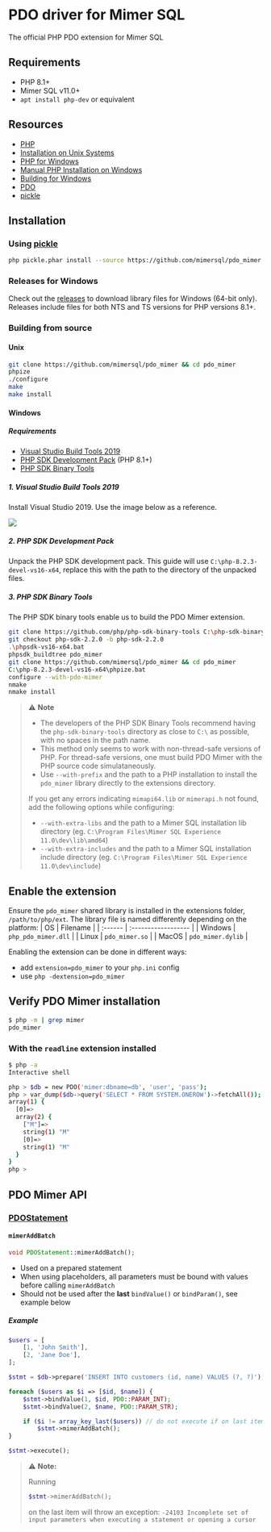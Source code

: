 # PDO driver for Mimer SQL

The official PHP PDO extension for Mimer SQL

## Requirements
- PHP 8.1+
- Mimer SQL v11.0+
- `apt install php-dev` or equivalent

## Resources
- [PHP](https://www.php.net/manual/en/)
- [Installation on Unix Systems](https://www.php.net/manual/en/install.unix.php)
- [PHP for Windows](https://windows.php.net/)
- [Manual PHP Installation on Windows](https://www.php.net/manual/en/install.windows.manual.php)
- [Building for Windows](https://wiki.php.net/internals/windows/stepbystepbuild)
- [PDO](https://www.php.net/manual/en/class.pdostatement.php)
- [pickle](https://github.com/FriendsOfPHP/pickle) 


## Installation

### Using [pickle](https://github.com/FriendsOfPHP/pickle/releases/latest)
```sh
php pickle.phar install --source https://github.com/mimersql/pdo_mimer
```

### Releases for Windows
Check out the [releases](https://github.com/mimersql/pdo_mimer/releases/latest) to download library files for Windows (64-bit only). Releases include files for both NTS and TS versions for PHP versions 8.1+.

### Building from source
#### Unix
```sh
git clone https://github.com/mimersql/pdo_mimer && cd pdo_mimer
phpize
./configure
make
make install
```

#### Windows

##### Requirements
- [Visual Studio Build Tools 2019](https://my.visualstudio.com/Downloads?q=visual%20studio%202019&wt.mc_id=o~msft~vscom~older-downloads)
- [PHP SDK Development Pack](https://windows.php.net/download/) (PHP 8.1+)
- [PHP SDK Binary Tools](https://github.com/php/php-sdk-binary-tools)

##### 1. Visual Studio Build Tools 2019
Install Visual Studio 2019. Use the image below as a reference. 

![](https://iili.io/HXoBhrl.png)

##### 2. PHP SDK Development Pack
Unpack the PHP SDK development pack. This guide will use `C:\php-8.2.3-devel-vs16-x64`, replace this with the path to the directory of the unpacked files.

##### 3. PHP SDK Binary Tools
The PHP SDK binary tools enable us to build the PDO Mimer extension.
```sh
git clone https://github.com/php/php-sdk-binary-tools C:\php-sdk-binary-tools && cd C:\php-sdk-binary-tools
git checkout php-sdk-2.2.0 -b php-sdk-2.2.0
.\phpsdk-vs16-x64.bat
phpsdk_buildtree pdo_mimer
git clone https://github.com/mimersql/pdo_mimer && cd pdo_mimer
C:\php-8.2.3-devel-vs16-x64\phpize.bat
configure --with-pdo-mimer
nmake
nmake install
```

> ⚠️ **Note**
> 
> - The developers of the PHP SDK Binary Tools recommend having the `php-sdk-binary-tools` directory as close to `C:\` as possible, with no spaces in the path name.
> - This method only seems to work with non-thread-safe versions of PHP. For thread-safe versions, one must build PDO Mimer with the PHP source code simulataneously.
> - Use `--with-prefix` and the path to a PHP installation to install the `pdo_mimer` library directly to the extensions directory.
> 
> If you get any errors indicating `mimapi64.lib` or `mimerapi.h` not found, add the following options while configuring:
> - `--with-extra-libs` and the path to a Mimer SQL installation lib directory (eg. `C:\Program Files\Mimer SQL Experience 11.0\dev\lib\amd64`)
> - `--with-extra-includes` and the path to a Mimer SQL installation include directory (eg. `C:\Program Files\Mimer SQL Experience 11.0\dev\include`)

## Enable the extension
Ensure the `pdo_mimer` shared library is installed in the extensions folder, `/path/to/php/ext`. The library file is named differently depending on the platform:
|    OS   |       Filename      |
| :------ | :------------------ |
| Windows | `php_pdo_mimer.dll` |
| Linux   | `pdo_mimer.so`      |
| MacOS   | `pdo_mimer.dylib`   |

Enabling the extension can be done in different ways:
- add `extension=pdo_mimer` to your `php.ini` config
- use `php -dextension=pdo_mimer`

## Verify PDO Mimer installation
```sh
$ php -m | grep mimer
pdo_mimer
```

### With the `readline` extension installed
```sh
$ php -a
Interactive shell

php > $db = new PDO('mimer:dbname=db', 'user', 'pass');
php > var_dump($db->query('SELECT * FROM SYSTEM.ONEROW')->fetchAll());
array(1) {
  [0]=>
  array(2) {
    ["M"]=>
    string(1) "M"
    [0]=>
    string(1) "M"
  }
}
php > 
```

## PDO Mimer API

### [PDOStatement](https://www.php.net/manual/en/class.pdostatement.php)

#### `mimerAddBatch`

```php
void PDOStatement::mimerAddBatch();
```

- Used on a prepared statement
- When using placeholders, all parameters must be bound with values before calling `mimerAddBatch`
- Should not be used after the **last** `bindValue()` or `bindParam()`, see example below

##### Example
```php
$users = [
    [1, 'John Smith'],
    [2, 'Jane Doe'],
];

$stmt = $db->prepare('INSERT INTO customers (id, name) VALUES (?, ?)');

foreach ($users as $i => [$id, $name]) {
    $stmt->bindValue(1, $id, PDO::PARAM_INT);
    $stmt->bindValue(2, $name, PDO::PARAM_STR);

    if ($i != array_key_last($users)) // do not execute if on last item
        $stmt->mimerAddBatch();
}

$stmt->execute();
```

> ⚠️ **Note:**
>
> Running
> ```php
> $stmt->mimerAddBatch();
> ```
> on the last item will throw an exception:
>`-24103 Incomplete set of input parameters when executing a statement or opening a cursor`